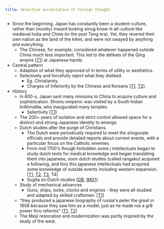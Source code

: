 ```yaml
---
title: Selective assimilation of foreign thought
---
```

- Since the beginning, Japan has constantly been a student-culture, rather than (mostly) inward looking smug know-it-all-culture like medieval India and China (in the post Tang era). Yet, they revered their own nation as the land of the kAmi, and were not swayed by anything and everything.
    - The Chinese, for example, considered whatever happened outside China much less important. This led to the defeats of the Qing empire \[[T1](https://twitter.com/Rjrasva/status/557179119335526400)\] at Japanese hands.
- Central pattern
    - Adaption of what they approved of in terms of utility or aesthetics.
    - Selectively and forcefully reject what they disliked.
        - Eg. Christianity.
        - Charges of Inferiority by the Chinese and Koreans \[[T1](https://twitter.com/Rjrasva/status/588911788701437952), [T2](https://twitter.com/Rjrasva/status/592463241915203586)\].
- History
    - In 600-s, Japan sent many missions to China to acquire culture and sophistication. Shomu emperor was visited by a South Indian brAhmaNa, who inaugurated many temples.
        - Selectivity \[[T1](https://twitter.com/Rjrasva/status/588909026781614080)\]
    - The 200+ years of isolation and strict control allowed space for a distinct and strong Japanese identity to emerge.
    - Dutch studies after the purge of Christians.
        - The Dutch were periodically required to meet the shogunate officials and provide detailed reports about current events, with a particular focus on the Catholic enemies.
        - From mid 1700's though forbidden some j intellectuals began to study dutch texts for medical knowledge and began translating them into japanese, soon dutch studies (called rangaku) acquired a following, and thru this japanese intellectuals had acquired some knowledge of outside events including western expansion. \[[T1](https://twitter.com/Rjrasva/status/580374332653748224), [T2](http://i.imgur.com/vQZId6N.jpg), [T3](http://i.imgur.com/spaRPCu.jpg), T4\]
        - Sugita on Dutch studies \[[GB](https://books.google.ca/books?id=13s7BDk5BNkC&pg=PA36&dq=sugita%27s+satisfaction+in+recollecting&hl=en&sa=X&ved=0CBwQ6AEwAGoVChMIuYT7q63gxwIVUxmSCh2_oAC0#v=onepage&q&f=false), [IMG1](http://i.imgur.com/Z752QTt.png)\]
    - Study of mechanical advances
        - Guns, ships, locks, clocks and engines - they were all studied and adapted by skilled craftsmen. \[[T1](https://twitter.com/Rjrasva/status/620925233818681344)\]
    - "they produced a japanese biography of russia's peter the great in 1808 because they saw him as a model, just as he made rus a gr8 power thru reforms" \[[T1](https://twitter.com/Rjrasva/status/592762421414080513), [T2](https://twitter.com/Rjrasva/status/536928164950601730)\]
    - The Meiji restoration and modernization was partly inspired by the study of the west.
